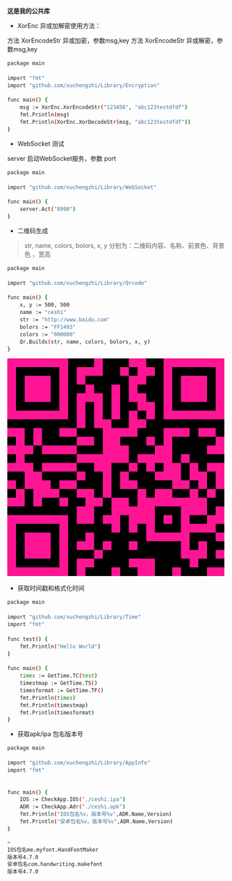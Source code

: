 **这是我的公共库**

- XorEnc 异或加解密使用方法：

方法 XorEncodeStr 异或加密，参数msg,key
方法 XorEncodeStr 异或解密，参数msg,key

```bash
package main

import "fmt"
import "github.com/xuchengzhi/Library/Encryption"

func main() {
    msg := XorEnc.XorEncodeStr("123456", "abc123testdfdf")
    fmt.Println(msg)
    fmt.Println(XorEnc.XorDecodeStr(msg, "abc123testdfdf"))
}
```
- WebSocket 测试

server 启动WebSocket服务，参数 port 
```bash
package main

import "github.com/xuchengzhi/Library/WebSocket"

func main() {
    server.Act("8998")
}
```
- 二维码生成
> str, name, colors, bolors, x, y 分别为：二维码内容、名称、前景色、背景色 ，宽高
```bash
package main

import "github.com/xuchengzhi/Library/Qrcode"

func main() {
    x, y := 500, 500
    name := "ceshi"
    str := "http://www.baidu.com"
    bolors := "FF1493"
    colors := "000000"
    Qr.Builds(str, name, colors, bolors, x, y)
}
```
![enter description here](https://github.com/xuchengzhi/Library/blob/master/Qrcode/ceshi.png)

- 获取时间戳和格式化时间
```bash
package main

import "github.com/xuchengzhi/Library/Time"
import "fmt"

func test() {
    fmt.Println("Hello World")
}

func main() {
    times := GetTime.TC(test)
    timestmap := GetTime.TS()
    timesformat := GetTime.TF()
    fmt.Println(times)
    fmt.Println(timestmap)
    fmt.Println(timesformat)
}
```

- 获取apk/ipa 包名版本号
```bash
package main

import "github.com/xuchengzhi/Library/AppInfo"
import "fmt"


func main() {
    IOS := CheckApp.IOS("./ceshi.ipa")
    ADR := CheckApp.Adr("./ceshi.apk")
    fmt.Println("IOS包名%v，版本号%v",ADR.Name,Version)
    fmt.Println("安卓包名%v，版本号%v",ADR.Name,Version)
}
```
```bash
> 
IOS包名me.myfont.HandFontMaker
版本号4.7.0
安卓包名com.handwriting.makefont
版本号4.7.0
```
